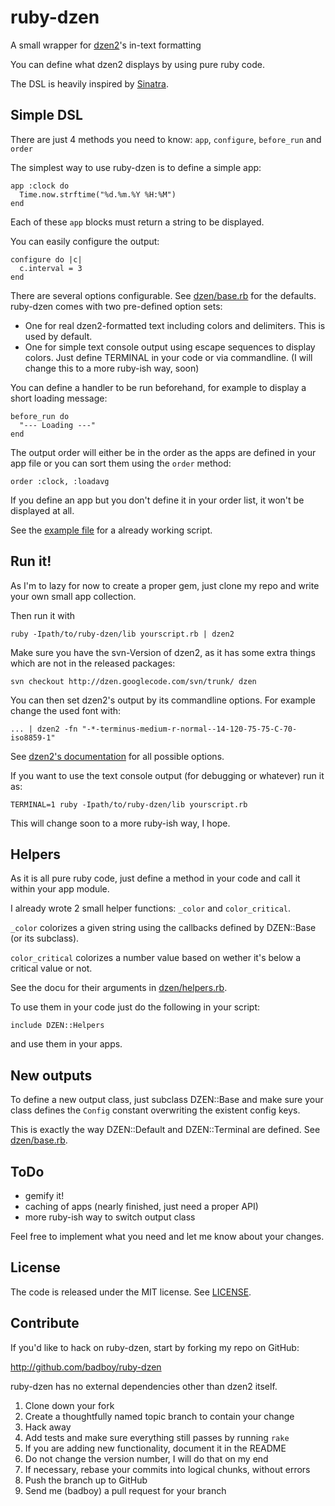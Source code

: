 # ruby-dzen

A small wrapper for [dzen2][dzen]'s in-text formatting

You can define what dzen2 displays by using pure ruby code.

The DSL is heavily inspired by [Sinatra][].

## Simple DSL
There are just 4 methods you need to know: `app`, `configure`, `before_run` and `order`

The simplest way to use ruby-dzen is to define a simple app:

    app :clock do
      Time.now.strftime("%d.%m.%Y %H:%M")
    end

Each of these `app` blocks must return a string to be displayed.

You can easily configure the output:

    configure do |c|
      c.interval = 3 
    end

There are several options configurable. See [dzen/base.rb][base.rb] for the defaults. ruby-dzen comes with two pre-defined option sets: 

* One for real dzen2-formatted text including colors and delimiters. This is used by default.
* One for simple text console output using escape sequences to display colors. Just define TERMINAL in your code or via commandline. (I will change this to a more ruby-ish way, soon)

You can define a handler to be run beforehand, for example to display a short loading message:

    before_run do
      "--- Loading ---"
    end

The output order will either be in the order as the apps are defined in your app file or you can sort them using the `order` method:

    order :clock, :loadavg

If you define an app but you don't define it in your order list, it won't be displayed at all.

See the [example file][example] for a already working script.

## Run it!

As I'm to lazy for now to create a proper gem, just clone my repo and write your own small app collection.

Then run it with

    ruby -Ipath/to/ruby-dzen/lib yourscript.rb | dzen2

Make sure you have the svn-Version of dzen2, as it has some extra things which are not in the released packages:

    svn checkout http://dzen.googlecode.com/svn/trunk/ dzen

You can then set dzen2's output by its commandline options. For example change the used font with:

    ... | dzen2 -fn "-*-terminus-medium-r-normal--14-120-75-75-C-70-iso8859-1"

See [dzen2's documentation][dzen] for all possible options.

If you want to use the text console output (for debugging or whatever) run it as:

    TERMINAL=1 ruby -Ipath/to/ruby-dzen/lib yourscript.rb

This will change soon to a more ruby-ish way, I hope.

## Helpers

As it is all pure ruby code, just define a method in your code and call it within your app module.

I already wrote 2 small helper functions: `_color` and `color_critical`.

`_color` colorizes a given string using the callbacks defined by DZEN::Base (or its subclass).

`color_critical` colorizes a number value based on wether it's below a critical value or not.

See the docu for their arguments in [dzen/helpers.rb][helpers.rb].

To use them in your code just do the following in your script:

    include DZEN::Helpers

and use them in your apps.

## New outputs

To define a new output class, just subclass DZEN::Base and make sure your class defines the `Config` constant overwriting the existent config keys.

This is exactly the way DZEN::Default and DZEN::Terminal are defined. See [dzen/base.rb][base.rb].

## ToDo

* gemify it!
* caching of apps (nearly finished, just need a proper API)
* more ruby-ish way to switch output class

Feel free to implement what you need and let me know about your changes.

## License

The code is released under the MIT license. See [LICENSE][].

## Contribute

If you'd like to hack on ruby-dzen, start by forking my repo on GitHub:

http://github.com/badboy/ruby-dzen

ruby-dzen has no external dependencies other than dzen2 itself.

1. Clone down your fork
1. Create a thoughtfully named topic branch to contain your change
1. Hack away
1. Add tests and make sure everything still passes by running `rake`
1. If you are adding new functionality, document it in the README
1. Do not change the version number, I will do that on my end
1. If necessary, rebase your commits into logical chunks, without errors
1. Push the branch up to GitHub
1. Send me (badboy) a pull request for your branch

[dzen]: http://dzen.geekmode.org/dwiki/doku.php
[base.rb]: http://github.com/badboy/ruby-dzen/blob/master/lib/dzen/base.rb
[helpers.rb]: http://github.com/badboy/ruby-dzen/blob/master/lib/dzen/helpers.rb
[sinatra]: http://www.sinatrarb.com/
[LICENSE]: http://github.com/badboy/ruby-dzen/blob/master/LICENSE
[example]: http://github.com/badboy/ruby-dzen/blob/master/example/sample.rb

